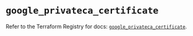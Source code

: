# `google_privateca_certificate`

Refer to the Terraform Registry for docs: [`google_privateca_certificate`](https://registry.terraform.io/providers/hashicorp/google-beta/6.44.0/docs/resources/google_privateca_certificate).
